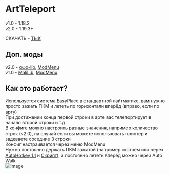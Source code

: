 # ArtTeleport
v1.0 - 1.18.2  
v2.0 - 1.19.3+  
  
СКАЧАТЬ - [ТЫК](https://github.com/FurnyGo/ArtTeleport/releases/download/v2.0/arttp-2.0.jar)

## Доп. моды

v2.0 - [oωo-lib](https://modrinth.com/mod/owo-lib), [ModMenu](https://modrinth.com/mod/modmenu)  
v1.0 - [MaliLib](https://cursefire.com/minecraft/mc-mods/malilib), [ModMenu](https://modrinth.com/mod/modmenu)  

## Как это работает?
Используется система EasyPlace в стандартной лайтматике, вам нужно просто зажать ПКМ и лететь по горизонтали вперёд (вправо, если по арту)  
При достижении конца первой строки в арте вас телепортирует в начало второй строки и т.д.  
В конфиге можно настроить разные значения, например количество строк (v2.0), на случай если вы можете использовать принтер и задеваете соседние 3 строки  
Конфиг настраивается через меню ModMenu  
Нужно постоянно держать ПКМ зажатой (например скотчем или через [AutoHotkey 1.1](https://www.autohotkey.com/) и [Скрипт](https://www.reddit.com/r/AutoHotkey/comments/717188/comment/dn8ldlw/?utm_source=share&utm_medium=web2x&context=3)), а постоянно лететь вперёд можно через Auto Walk  
![image](https://user-images.githubusercontent.com/68079109/224092446-659836d1-a40e-481c-982f-c7bac9ff6a52.png)  
